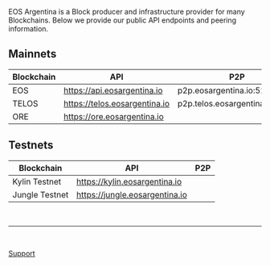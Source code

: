 EOS Argentina is a Block producer and infrastructure provider for many Blockchains. Below we provide our public API endpoints and peering information. 

## Mainnets 

| Blockchain  	| API  	|  P2P 	|
|---	|---	|---	|
|   EOS	|   https://api.eosargentina.io	|  p2p.eosargentina.io:5222 	|
| TELOS | https://telos.eosargentina.io | p2p.telos.eosargentina.io:9876 |
| ORE | https://ore.eosargentina.io | 


## Testnets

| Blockchain  	| API  	|  P2P 	|
|---	|---	|---	|
|   Kylin Testnet	|  https://kylin.eosargentina.io	 	|   	|
|   Jungle Testnet	|  https://jungle.eosargentina.io	 	|   	|

<br>

***

<br>

[Support](https://t.me/EOSarg)
